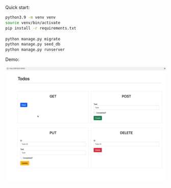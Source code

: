 Quick start:

```bash
python3.9 -m venv venv
source venv/bin/activate
pip install -r requirements.txt

python manage.py migrate
python manage.py seed_db
python manage.py runserver
```

Demo:

![](/demo.gif)
